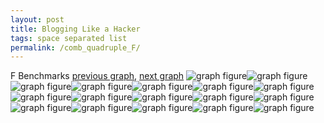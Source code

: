 ```yaml
---
layout: post
title: Blogging Like a Hacker
tags: space separated list
permalink: /comb_quadruple_F/
---
```


F Benchmarks
[previous graph](./comb_quadruple_EGG/), [next graph](./comb_quadruple_FACE/)
<img src="./images/quadruple/F/F-AVL_box.png" alt="graph figure"><img src="./images/quadruple/F/F-A_box.png" alt="graph figure"><img src="./images/quadruple/F/F-CYPHERD_box.png" alt="graph figure"><img src="./images/quadruple/F/F-EGG_box.png" alt="graph figure"><img src="./images/quadruple/F/F-FACE_box.png" alt="graph figure"><img src="./images/quadruple/F/F-FLOYD_box.png" alt="graph figure"><img src="./images/quadruple/F/F-F_box.png" alt="graph figure"><img src="./images/quadruple/F/F-H_box.png" alt="graph figure"><img src="./images/quadruple/F/F-JSOND_box.png" alt="graph figure"><img src="./images/quadruple/F/F-K_box.png" alt="graph figure"><img src="./images/quadruple/F/F-O_box.png" alt="graph figure"><img src="./images/quadruple/F/F-PDFD_box.png" alt="graph figure"><img src="./images/quadruple/F/F-RB_box.png" alt="graph figure"><img src="./images/quadruple/F/F-ROD_box.png" alt="graph figure"><img src="./images/quadruple/F/F-SMATRIX_box.png" alt="graph figure"><img src="./images/quadruple/F/F-SORTD_box.png" alt="graph figure"><img src="./images/quadruple/F/F-ZB_box.png" alt="graph figure">